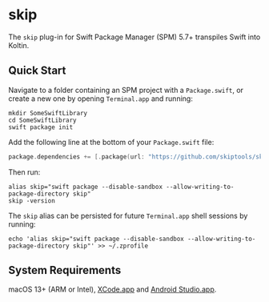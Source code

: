 # skip

The `skip` plug-in for Swift Package Manager (SPM) 5.7+ transpiles Swift into Koltin.

## Quick Start

Navigate to a folder containing an SPM project with a `Package.swift`,
or create a new one by opening `Terminal.app` and running:

```shell
mkdir SomeSwiftLibrary
cd SomeSwiftLibrary
swift package init
```


Add the following line at the bottom of your `Package.swift` file:

```swift
package.dependencies += [.package(url: "https://github.com/skiptools/skip.git", from: "0.0.43")]
```

Then run:

```shell
alias skip="swift package --disable-sandbox --allow-writing-to-package-directory skip"
skip -version
```

The `skip` alias can be persisted for future `Terminal.app` shell sessions by running:

```shell
echo 'alias skip="swift package --disable-sandbox --allow-writing-to-package-directory skip"' >> ~/.zprofile
```

## System Requirements

macOS 13+ (ARM or Intel), [XCode.app](https://developer.apple.com/xcode/) and [Android Studio.app](https://developer.android.com/studio/).



